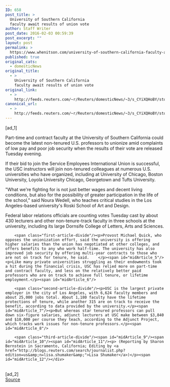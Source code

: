 ```yaml
---
ID: 658
post_title: >
  University of Southern California
  faculty await results of union vote
author: Staff Writer
post_date: 2016-02-03 00:59:39
post_excerpt: ""
layout: post
permalink: >
  https://www.whenitson.com/university-of-southern-california-faculty-await-results-of-union-vote/
published: true
original_cats:
  - domesticNews
original_title:
  - >
    University of Southern California
    faculty await results of union vote
original_link:
  - >
    http://feeds.reuters.com/~r/Reuters/domesticNews/~3/s_CYiXQHoBY/story01.htm
canonical_url:
  - >
    http://feeds.reuters.com/~r/Reuters/domesticNews/~3/s_CYiXQHoBY/story01.htm
---
```

 [ad_1]
<br><div id="articleText">
<span id="midArticle_start"/>

<span id="midArticle_0"/><span class="focusParagraph" readability="4"><p><span class="articleLocatio&lt;/span&gt;n">Part-time and contract faculty at the University of Southern California could become the latest non-tenured U.S. professors to unionize amid complaints of low pay and poor job security when the results of their vote are released Tuesday evening.</span></p></span><span id="midArticle_1"/><p>If their bid to join the Service Employees International Union is successful, the USC instructors will join non-tenured colleagues at numerous U.S. universities who have organized, including at University of Chicago, Boston University, Loyola University Chicago, Georgetown and Tufts University.</p><span id="midArticle_2"/><p>"What we're fighting for is not just better wages and decent living conditions, but also for the possibility of greater participation in the life of the school," said Noura Wedell, who teaches critical studies in the Los Angeles-based university's Roski School of Art and Design.</p><span id="midArticle_3"/><p>Federal labor relations officials are counting votes Tuesday cast by about 430 lecturers and other non-tenure-track faculty in three schools at the university, including its large Dornsife College of Letters, Arts and Sciences.</p><span id="midArticle_4"/>
        
        <span class="first-article-divide"/><p>Provost Michael Quick, who opposes the unionization effort, said the university is offering higher salaries than the union has negotiated at other colleges, and offers benefits to any who work half-time. The university has also improved job security by offering multi-year contracts to those who are not on track for tenure, he said.    </p><span id="midArticle_5"/><p>Like many private universities struggling as their endowments took a hit during the financial crisis, USC has relied more on part-time and contract faculty, and less on the relatively better paid professors who are on track to achieve full tenure, or lifetime employment.</p><span id="midArticle_6"/>
        
        <span class="second-article-divide"/><p>USC is the largest private employer in the city of Los Angeles, with 6,624 faculty members and about 25,000 jobs total. About 1,180 faculty have the lifetime protections of tenure, while another 315 are on track to receive the benefit, according to data provided by the university.</p><span id="midArticle_7"/><p>But whereas star tenured professors can pull down six-figure salaries, adjunct lecturers at USC make between $3,840 and $10,000 per course they teach, according to the Adjunct Project, which tracks work issues for non-tenure professors.</p><span id="midArticle_8"/>
        
        <span class="third-article-divide"/><span id="midArticle_9"/><span id="midArticle_10"/><span id="midArticle_11"/><p> (Reporting by Sharon Bernstein in Sacramento, California; Editing by <a href="http://blogs.reuters.com/search/journalist.php?edition=us&amp;n=lisa.shumaker&amp;">Lisa Shumaker</a>)</p><span id="midArticle_12"/></div>
<br>[ad_2]
<br><a href="http://feeds.reuters.com/~r/Reuters/domesticNews/~3/s_CYiXQHoBY/story01.htm">Source </a>